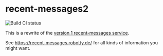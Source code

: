 # recent-messages2

![Build CI status](https://github.com/robotty/recent-messages2/workflows/Build/badge.svg)

This is a rewrite of the [version 1 recent-messages service](https://github.com/robotty/recent-messages).

See https://recent-messages.robotty.de/ for all kinds of information you might want.
